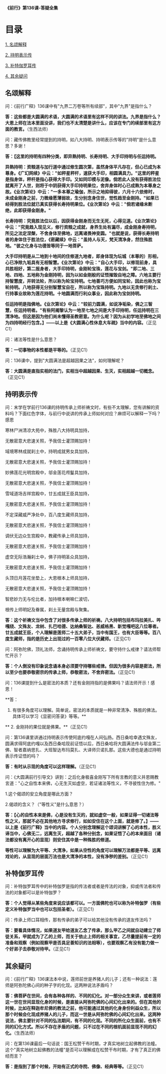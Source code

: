 **《前行》第136课-答疑全集**

# 目录 

[1. 名颂解释](#名颂解释)

[2. 持明表示传](#持明表示传)

[3. 补特伽罗耳传](#补特伽罗耳传)

[4. 其余疑问](#其余疑问)

## 名颂解释

问：《前行广释》136课中有"九界二万卷等所有续部"，其中"九界"是指什么？

**答：这些都是大圆满的术语，大圆满的术语里有这样不同的讲法。九界是指什么？大恩上师在法本里面没讲，我们也不太清楚是讲什么，应该在专门的续部里有这方面的教言。**（生西法师）

问：藏传佛教里经常提到的持明，如八大持明、持明表示传等的"持明"是什么意思？多谢！

**答：【这里的持明有四种分类，即异熟持明、长寿持明、大手印持明与任运持明。**

**异熟持明：资粮道与加行道中通过修生圆次第，虽然身体平凡存在，但心已成为本尊身。《广幻网续》中云："如秤星秤杆，速获大手印，相圆满具力。"这里的秤星是指身体，秤杆是指心获得大手印。又如同印模与泥像。倘若此人没有获得胜法位就离开了人世，则将于中阴获得大手印持明果位，舍弃身体时心已成熟为本尊身之故。《业次第论》中云："一多本尊之瑜伽，所示之地抑得彼，六月十六依修时，未成金刚身之前，力微缘愿薄弱故，生分别念身住世，觉性趋至金刚持。"如果已经得到胜法位就已真实获得长寿持明果位。《业次第论》中云："倘若诸缘未断绝，此即获得金刚身。"**

**长寿持明：究竟胜法位以后，因获得金刚身而无生无死，心得见道。《业次第论》中云："究竟趋入现见义，修行资粮之成就，身界生处有漏尽，成金刚身寿持明，所见之法定涅槃，不舍身体至佛地，远离诸畏神变圆。"也就是说，获得长寿持明者的身体住于胜法位，《密藏续》中云："虽持人与天，梵天清净身，然住殊胜地。"彼之化身与功德皆等同于一地菩萨。**

**大手印持明是从二地到十地间的住修道九地者，即身体现为坛城（本尊的）形相，心已净除九垢具有无相智慧。《业次第论》中云："自心大手印，以修现前身，具共胜相好，第二报身者，大手印持明，金刚轮宝珠，莲花与宝剑。"即二地、三地、四地、五地称为金刚持明，因为以如金刚般的证悟摧毁自地之障。六地主要行持智慧度，并转法轮，所以称为轮宝持明。七地善巧方便如同宝轮，因此也称为宝轮持明。八地获得无分别智慧宝自在，所以称为宝珠持明。九地以无贪修行刹土、行持事业故称为莲花持明。十地圆满而行利众事业，因此称为宝剑持明。**

**任运持明是指佛地。《业次第论》中云："较前力圆满，如说净垢染，佛之三智慧，任运持明者。"有些阿阇黎认为一地至七地之间是大手印持明，任运持明在三清净地。但这是因为他们尚未懂得圣教密意。为什么呢？因为从初学地至佛地之间为四持明经行包含。】——以上是《大圆满心性休息大车疏》当中的内容。**（正见C1）

问：诸法等性是什么意思？

**答：一切事物的本性都是平等的。**（正见C1）

问：136课中，提到"大圆满法是超越因果之法"，如何理解呢？

**答：大圆满是直指实相的法门，实相当中超越因果、生灭，实相超越一切概念。**（正见C1）

## 持明表示传

问：末学在学前行136课的持明传承上师祈祷文时，有些不太理解，您有讲解的资料吗？下面红色字体，与前行中说讲的传承上师如何对应？麻烦可以解释一下吗？感恩

寒林尸洲清凉大苑中，殊胜八大持明具加持，

无散密意大悲速关照，予我信士灌顶赐加持！

域境寒林成就刹土中，持明成就男女具加持，

无散密意大悲速关照，予我信士灌顶赐加持！

妙拂莲花光明宫殿中，邬金莲花颅鬘具加持，

无散密意大悲速关照，予我信士灌顶赐加持！

雪域道场吉祥宫殿中，廿五成就王臣具加持，

无散密意大悲速关照，予我信士灌顶赐加持！

不定深藏威严净处中，百八度生藏师具加持，

无散密意大悲速关照，予我信士灌顶赐加持！

调伏无边众生宫殿中，教藏传承上师具加持，

无散密意大悲速关照，予我信士灌顶赐加持！

虚空无际浩瀚刹土中，佛子持明圣众具加持，

无散密意大悲速关照，予我信士灌顶赐加持！

头顶日月莲花坐垫上，大恩根本上师具加持，

无散密意大悲速关照，予我信士灌顶赐加持！

智悲妙力无与伦比者，加持根本喇嘛仁波切，

根传上师明妃及眷属，刹土无量宫殿与聚集。

**答：这个祈祷文当中包含了对很多传承上师的祈祷。八大持明包括布玛拉美扎、吽嘎绕、文殊友、龙树、扎巴哈德、达纳桑智达、恙威格黑、新觉嘎吧这八位尊者。廿五成就王臣，个人理解是莲师二十五大弟子，当中有国王，也有大臣等等。百八度生藏师，指的是历史上出现过的一百零八位大伏藏师。**（正见C1）

问：阿弥陀佛，顶礼法师，念诵持明传承上师祈祷文，要守持什么戒律？请法师帮忙开示？

**答：个人倒没有印象说念诵本身必须要守持哪些戒律。但因为很多内容是密法，所以至少也要恭敬密宗的传承上师，恭敬密法，不舍弃密法。**（正见C1）

问：136课提到什么是密法的本质？还有金刚持指的是佛果吗？请法师开示！感恩！

**答：
1. 有很多角度可以理解。简单说，密法的本质就是一种非常清净、殊胜的佛法。具体可以学习《显密问答录》等等。**

**
2. 金刚持的果位就是佛果。**（正见C1）

问：第136课里讲通过持明表示传使阿底约嘎在人间弘扬。西日桑哈幸遇文殊友，圆满求得阿底约嘎以及西日桑哈现前证悟以后，西日桑哈将大圆满法传与邬金第二佛、智者嘉纳思扎、大班智达布玛莫扎、大译师贝诺扎那。这些大德也是通过持明表示传证悟的吗？

**答：有时从示现的角度可以这样理解。**（正见C1）

问：《大圆满前行引导文》讲到：之后化身极喜金刚写下所有言教的意义并恩赐教言道："心之自性本来佛，心无生灭如虚空，若证诸法等性义，不寻彼性住为修。"

1.这个偈颂的安立角度是哪此方面？

2.偈颂的含义？（"等性义"是什么意思？）

**答：【心的自性本来是佛，心是没有生灭的，就如虚空一般，如果证得一切诸法等性之义，那就不必在其他地方寻求修行，如如安住在这个上面，就是修了。】——以上是《前行广释》当中的内容。个人分别念理解这个颂词讲解了心的本性，胜义谛当中，心佛无二，远离生灭，超越了各种分别念，如果证悟了心的本来面目（诸法都没有离开心的显现）则安住其中是一种殊胜的修道。**

**等性可以理解为大平等、大清净，如果从空性的角度可以理解万法都是平等、远离戏论的，从显现的层面万法也是大清净的本性，没有净秽的差别。**（正见C1）

## 补特伽罗耳传

问：补特伽罗耳传中的补特伽罗是指的传法者或者是传法的对象，抑或传法者和传法的对象都可以是补特伽罗？

**答：个人觉得从某些角度来说应该都可以。一方面佛陀也可以称为补特伽罗（有些定义补特伽罗当中也可以包括圣者）。**（正见C1）

问：传承上师口耳相传，那有传承的弟子可以给其他没有传承的道友传法吗？

**答：要看具体情况，如果道友甲给道友乙念了传承，那么甲乙之间就自动建立了师徒关系，甲就成为了乙的上师，而关于依止上师的相关事宜，乙尽量提前有一定的准备和观察（例如观察甲是否具足善知识的法相等），也要观察乙有没有能力做一个好弟子去恭敬对待甲。**（正见C1）

## 其余疑问

问：《前行广释》136课法本中说，莲师前世是养猪人的儿子；还有一种说法：莲师是阿弥陀佛心间的种子字的化现。这两种说法矛盾吗？

**答：佛菩萨在世间，会有各种各样的、不同的幻化。对一部分众生来讲，或者莲师这一世在世间显现化身的时候，是直接从阿弥陀佛的心间幻化出来的。但在其他的时候，比如在释迦牟尼佛的教法之前，他可能通过其他的化身身份利益众生，所以那个时候会化现成养猪人的儿子，而这一世是从阿弥陀佛的心间幻化出来。这两种说法，佛主要针对不同的弘法期间，有不同的化现。不同的所化众生面前，也有不同的幻化方式。所以不存在矛盾的问题，只不过在不同的根机面前显现不同的幻化。**（生西法师）

问：在第136课最后一句话说：国王松赞干布时期，才真实地树立起佛教的法幢。这个"真实地树立起佛教的法幢"是否可以理解成在松赞干布时期，才有了真正的佛经而言？

**答：是指到了那个时候，开始有正式的寺院、佛像、经典等等。**（正见C1）
